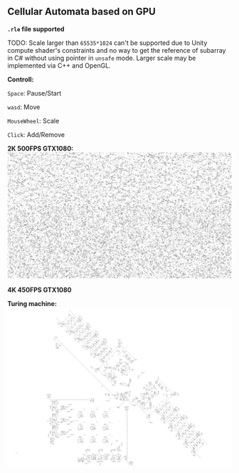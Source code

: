 ## Cellular Automata based on GPU

**`.rle` file supported**

TODO: Scale larger than `65535*1024` can't be supported due to Unity compute shader's constraints and no way to get the reference of subarray in C# without using pointer in `unsafe` mode. Larger scale may be implemented via C++ and OpenGL.

**Controll:**

`Space`: Pause/Start

`wasd`: Move

`MouseWheel`: Scale

`Click`: Add/Remove

**2K 500FPS GTX1080:**
![](run.png)

**4K 450FPS GTX1080**

**Turing machine:**
![](turing.png)